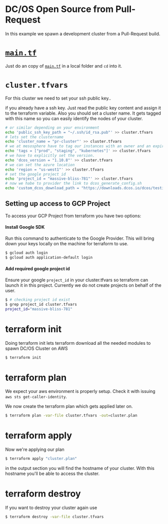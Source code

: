 # DC/OS Open Source from Pull-Request
In this example we spawn a development cluster from a Pull-Request build.

# [`main.tf`](./main.tf?raw=1)
Just do an copy of [`main.tf`](./main.tf?raw=1) in a local folder and `cd` into it.

# `cluster.tfvars`
For this cluster we need to set your ssh public key..

if you already have a ssh key. Just read the public key content and assign it to the terraform variable. Also you should set a cluster name. It gets tagged with this name so you can easily identify the nodes of your cluster.

```bash
# or similar depending on your environment
echo 'public_ssh_key_path = "~/.ssh/id_rsa.pub"' >> cluster.tfvars
# lets set the clustername
echo 'cluster_name = "pr-cluster"' >> cluster.tfvars
# we at mesosphere have to tag our instances with an owner and an expire date.
echo 'tags = ["prod", "staging", "kubernetes"]' >> cluster.tfvars
# we have to explicitly set the version.
echo 'dcos_version = "1.10.8"' >> cluster.tfvars
# we can set the azure location
echo 'region = "us-west1"' >> cluster.tfvars
# set the google project id
echo 'project_id = "massive-bliss-781"' >> cluster.tfvars
# now we habe to provider the link to dcos_generate_config.sh
echo 'custom_dcos_download_path = "https://downloads.dcos.io/dcos/testing/pull/3303/dcos_generate_config.sh"' >> cluster.tfvars
```

## Setting up access to GCP Project

To access your GCP Project from terraform you have two options:

#### Install Google SDK

Run this command to authenticate to the Google Provider. This will bring down your keys locally on the machine for terraform to use.

```bash
$ gcloud auth login
$ gcloud auth application-default login
```

#### Add required google project id

Ensure your google `project_id` in your cluster.tfvars so terraform can launch it in this project. Currently we do not create projects on behalf of the user.

```bash
$ # checking project id exist
$ grep project_id cluster.tfvars
project_id="massive-bliss-781"
```

# terraform init
Doing terraform init lets terraform download all the needed modules to spawn DC/OS Cluster on AWS

```bash
$ terraform init
```

# terraform plan
We expect your aws environment is properly setup. Check it with issuing `aws sts get-caller-identity`.

We now create the terraform plan which gets applied later on.
```bash
$ terraform plan -var-file cluster.tfvars -out=cluster.plan
```

# terraform apply
Now we're applying our plan

```bash
$ terraform apply "cluster.plan"
```

in the output section you will find the hostname of your cluster. With this hostname you'll be able to access the cluster.

# terraform destroy
If you want to destroy your cluster again use

```bash
$ terraform destroy -var-file cluster.tfvars
```
